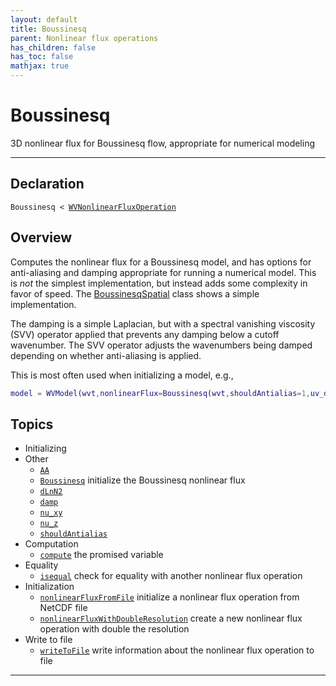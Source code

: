 ```yaml
---
layout: default
title: Boussinesq
parent: Nonlinear flux operations
has_children: false
has_toc: false
mathjax: true
---
```


#  Boussinesq

3D nonlinear flux for Boussinesq flow, appropriate for numerical modeling


---

## Declaration

<div class="language-matlab highlighter-rouge"><div class="highlight"><pre class="highlight"><code>Boussinesq < <a href="/classes/wvnonlinearfluxoperation/" title="WVNonlinearFluxOperation">WVNonlinearFluxOperation</a></code></pre></div></div>

## Overview
 
  Computes the nonlinear flux for a Boussinesq model, and has options
  for anti-aliasing and damping appropriate for running a numerical
  model. This is *not* the simplest implementation, but instead adds
  some complexity in favor of speed. The [BoussinesqSpatial](/classes/boussinesqspatial/) class
  shows a simple implementation.
 
  The damping is a simple Laplacian, but with a spectral vanishing
  viscosity (SVV) operator applied that prevents any damping below a
  cutoff wavenumber. The SVV operator adjusts the wavenumbers being
  damped depending on whether anti-aliasing is applied.
 
  This is most often used when initializing a model, e.g.,
 
  ```matlab
  model = WVModel(wvt,nonlinearFlux=Boussinesq(wvt,shouldAntialias=1,uv_damp=wvt.uMax));
  ```
 
    


## Topics
+ Initializing
+ Other
  + [`AA`](/classes-nonlinearfluxes/boussinesq/aa.html) 
  + [`Boussinesq`](/classes-nonlinearfluxes/boussinesq/boussinesq.html) initialize the Boussinesq nonlinear flux
  + [`dLnN2`](/classes-nonlinearfluxes/boussinesq/dlnn2.html) 
  + [`damp`](/classes-nonlinearfluxes/boussinesq/damp.html) 
  + [`nu_xy`](/classes-nonlinearfluxes/boussinesq/nu_xy.html) 
  + [`nu_z`](/classes-nonlinearfluxes/boussinesq/nu_z.html) 
  + [`shouldAntialias`](/classes-nonlinearfluxes/boussinesq/shouldantialias.html) 
+ Computation
  + [`compute`](/classes-nonlinearfluxes/boussinesq/compute.html) the promised variable
+ Equality
  + [`isequal`](/classes-nonlinearfluxes/boussinesq/isequal.html) check for equality with another nonlinear flux operation
+ Initialization
  + [`nonlinearFluxFromFile`](/classes-nonlinearfluxes/boussinesq/nonlinearfluxfromfile.html) initialize a nonlinear flux operation from NetCDF file
  + [`nonlinearFluxWithDoubleResolution`](/classes-nonlinearfluxes/boussinesq/nonlinearfluxwithdoubleresolution.html) create a new nonlinear flux operation with double the resolution
+ Write to file
  + [`writeToFile`](/classes-nonlinearfluxes/boussinesq/writetofile.html) write information about the nonlinear flux operation to file


---